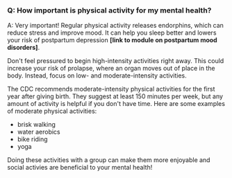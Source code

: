 ### Q: How important is physical activity for my mental health? 

A: Very important! Regular physical activity releases endorphins, which can reduce stress and improve mood. It can help you sleep better and lowers your risk of postpartum depression **[link to module on postpartum mood disorders]**.

Don't feel pressured to begin high-intensity activities right away. This could increase your risk of prolapse, where an organ moves out of place in the body. Instead, focus on low- and moderate-intensity activities.

The CDC recommends moderate-intensity physical activities for the first year after giving birth. They suggest at least 150 minutes per week, but any amount of activity is helpful if you don't have time. Here are some examples of moderate physical activities:
- brisk walking
- water aerobics
- bike riding
- yoga

Doing these activities with a group can make them more enjoyable and social activies are beneficial to your mental health!
